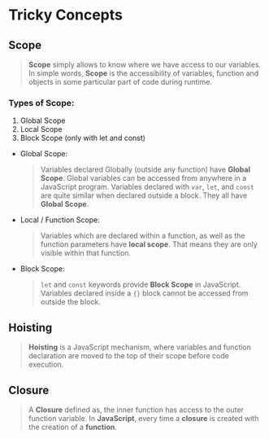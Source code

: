# Tricky Concepts

## Scope

> **Scope** simply allows to know where we have access to our variables. In simple words, **Scope** is the accessibility of variables, function and objects in some particular part of code during runtime.

### Types of Scope:

1. Global Scope
2. Local Scope
3. Block Scope (only with let and const)

- Global Scope:

  > Variables declared Globally (outside any function) have **Global Scope**. Global variables can be accessed from anywhere in a JavaScript program. Variables declared with `var`, `let`, and `const` are quite similar when declared outside a block. They all have **Global Scope**.

- Local / Function Scope:

  > Variables which are declared within a function, as well as the function parameters have **local scope**. That means they are only visible within that function.

- Block Scope:

  > `let` and `const` keywords provide **Block Scope** in JavaScript. Variables declared inside a `{}` block cannot be accessed from outside the block.

## Hoisting

> **Hoisting** is a JavaScript mechanism, where variables and function declaration are moved to the top of their scope before code execution.

## Closure

> A **Closure** defined as, the inner function has access to the outer function variable. In **JavaScript**, every time a **closure** is created with the creation of a **function**.

